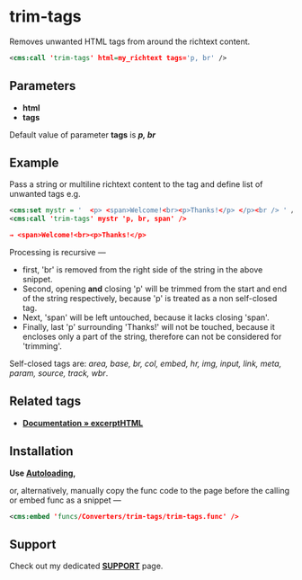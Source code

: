 # trim-tags

Removes unwanted HTML tags from around the richtext content.

```xml
<cms:call 'trim-tags' html=my_richtext tags='p, br' />
```

## Parameters

* **html**
* **tags**

Default value of parameter **tags** is ***p, br***

## Example

Pass a string or multiline richtext content to the tag and define list of unwanted tags e.g.

```xml
<cms:set mystr = '  <p> <span>Welcome!<br><p>Thanks!</p> </p><br /> ' />
<cms:call 'trim-tags' mystr 'p, br, span' />

→ <span>Welcome!<br><p>Thanks!</p>
```

Processing is recursive —

* first, 'br' is removed from the right side of the string in the above snippet.
* Second, opening **and** closing 'p' will be trimmed from the start and end of the string respectively, because 'p' is treated as a non self-closed tag.
* Next, 'span' will be left untouched, because it lacks closing 'span'.
* Finally, last 'p' surrounding 'Thanks!' will not be touched, because it encloses only a part of the string, therefore can not be considered for 'trimming'.

Self-closed tags are: *area, base, br, col, embed, hr, img, input, link, meta, param, source, track, wbr*.

## Related tags

* [**Documentation &raquo; excerptHTML**](https://docs.couchcms.com/tags-reference/excerptHTML.html)

## Installation

**Use [Autoloading](https://github.com/trendoman/Cms-Fu/tree/master/ADDON-FUNCS-ON-DEMAND.md),**

or, alternatively, manually copy the func code to the page before the calling or embed func as a snippet —

```xml
<cms:embed 'funcs/Converters/trim-tags/trim-tags.func' />
```

## Support

Check out my dedicated [**SUPPORT**](/SUPPORT.md) page.
